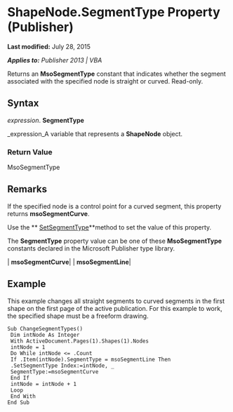 
# ShapeNode.SegmentType Property (Publisher)

 **Last modified:** July 28, 2015

 _**Applies to:** Publisher 2013 | VBA_

Returns an  **MsoSegmentType** constant that indicates whether the segment associated with the specified node is straight or curved. Read-only.


## Syntax

 _expression_. **SegmentType**

 _expression_A variable that represents a  **ShapeNode** object.


### Return Value

MsoSegmentType


## Remarks

If the specified node is a control point for a curved segment, this property returns  **msoSegmentCurve**.

Use the  ** [SetSegmentType](64f742fb-8216-9ec3-3fa9-ca2b319cf3e9.md)**method to set the value of this property.

The  **SegmentType** property value can be one of these **MsoSegmentType** constants declared in the Microsoft Publisher type library.



| **msoSegmentCurve**|
| **msoSegmentLine**|

## Example

This example changes all straight segments to curved segments in the first shape on the first page of the active publication. For this example to work, the specified shape must be a freeform drawing.


```
Sub ChangeSegmentTypes() 
 Dim intNode As Integer 
 With ActiveDocument.Pages(1).Shapes(1).Nodes 
 intNode = 1 
 Do While intNode <= .Count 
 If .Item(intNode).SegmentType = msoSegmentLine Then 
 .SetSegmentType Index:=intNode, _ 
 SegmentType:=msoSegmentCurve 
 End If 
 intNode = intNode + 1 
 Loop 
 End With 
End Sub
```

